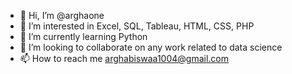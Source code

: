 - 👋 Hi, I’m @arghaone
- 👀 I’m interested in Excel, SQL, Tableau, HTML, CSS, PHP
- 🌱 I’m currently learning Python
- 💞️ I’m looking to collaborate on any work related to data science
- 📫 How to reach me arghabiswaa1004@gmail.com

<!---
arghaone/arghaone is a ✨ special ✨ repository because its `README.md` (this file) appears on your GitHub profile.
You can click the Preview link to take a look at your changes.
--->
